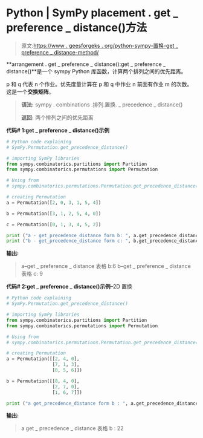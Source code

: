 # Python | SymPy placement . get _ preference _ distance()方法

> 原文:[https://www . geesforgeks . org/python-sympy-置换-get _ preference _ distance-method/](https://www.geeksforgeeks.org/python-sympy-permutation-get_precedence_distance-method/)

**arrangement . get _ preference _ distance():get _ preference _ distance()**是一个 sympy Python 库函数，计算两个排列之间的优先距离。

p 和 q 代表 n 个作业。优先度量计算在 p 和 q 中作业 n 前面有作业 m 的次数。这是一个**交换矩阵**。

> **语法:**
> sympy . combinations .排列.置换. _ precedence _ distance()
> 
> **返回:**
> 两个排列之间的优先距离

**代码# 1:get _ preference _ distance()示例**

```py
# Python code explaining
# SymPy.Permutation.get_precedence_distance()

# importing SymPy libraries
from sympy.combinatorics.partitions import Partition
from sympy.combinatorics.permutations import Permutation

# Using from 
# sympy.combinatorics.permutations.Permutation.get_precedence_distance() method 

# creating Permutation
a = Permutation([2, 0, 3, 1, 5, 4])

b = Permutation([3, 1, 2, 5, 4, 0])

c = Permutation([0, 1, 3, 4, 5, 2])

print ("a - get_precedence_distance form b: ", a.get_precedence_distance(b))
print ("b - get_precedence_distance form c: ", b.get_precedence_distance(c))
```

**输出:**

> a–get _ preference _ distance 表格 b:6
> b–get _ preference _ distance 表格 c: 9

**代码# 2:get _ preference _ distance()示例**–2D 置换

```py
# Python code explaining
# SymPy.Permutation.get_precedence_distance()

# importing SymPy libraries
from sympy.combinatorics.partitions import Partition
from sympy.combinatorics.permutations import Permutation

# Using from 
# sympy.combinatorics.permutations.Permutation.get_precedence_distance() method 

# creating Permutation
a = Permutation([[2, 4, 0], 
                 [7, 1, 3],
                 [8, 5, 6]])

b = Permutation([[8, 4, 0], 
                 [2, 7, 0],
                 [1, 6, 7]])

print ("a get_precedence_distance form b : ", a.get_precedence_distance(b))
```

**输出:**

> a get _ precedence _ distance 表格 b : 22